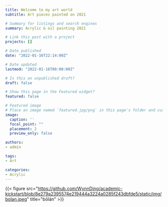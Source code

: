 ```yaml
---
title: Welcome to my art world
subtitle: Art pieces painted on 2021

# Summary for listings and search engines
summary: Acrylic & oil painting 2021

# Link this post with a project
projects: []

# Date published
date: "2022-01-16T22:14:00Z"

# Date updated
lastmod: "2022-01-16T00:00:00Z"

# Is this an unpublished draft?
draft: false

# Show this page in the Featured widget?
featured: false

# Featured image
# Place an image named `featured.jpg/png` in this page's folder and customize its options here.
image:
  caption: ''
  focal_point: ""
  placement: 2
  preview_only: false

authors:
- admin

tags:
- Art

categories:
- Acrylic
---
```

{{< figure src="https://github.com/WynnDing/academic-kickstart/blob/8e279a2395574e219444a3224a0285f243dbfde5/static/img/bolan.jpeg" title="bōlán" >}}
